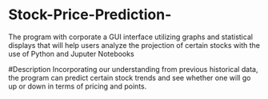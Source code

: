 # Stock-Price-Prediction-
The program with corporate a GUI interface utilizing graphs and statistical displays that  will  help  users  analyze  the  projection  of  certain  stocks with the use of Python and Juputer Notebooks

#Description 
Incorporating  our  understanding  from 
previous historical data, the program can predict certain 
stock trends and see whether one will go up or down in terms of pricing and points. 
